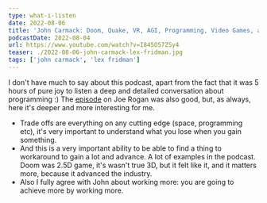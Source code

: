 ```yaml
---
type: what-i-listen
date: 2022-08-06
title: 'John Carmack: Doom, Quake, VR, AGI, Programming, Video Games, and Rockets | LFP #309'
podcastDate: 2022-08-04
url: https://www.youtube.com/watch?v=I845O57ZSy4
teaser: ./2022-08-06-john-carmack-lex-fridman.jpg
tags: ['john carmack', 'lex fridman']
---
```


I don't have much to say about this podcast, apart from the fact that it was 5 hours of pure joy to listen a deep and detailed conversation about programming :) The [episode](https://open.spotify.com/episode/6kOa4mSuZcIOEPaGmDZf9r) on Joe Rogan was also good, but, as always, here it's deeper and more interesting for me.

- Trade offs are everything on any cutting edge (space, programming etc), it's very important to understand what you lose when you gain something.
- And this is a very important ability to be able to find a thing to workaround to gain a lot and advance. A lot of examples in the podcast. Doom was 2.5D game, it's wasn't true 3D, but it felt like it, and it matters more, because it advanced the industry.
- Also I fully agree with John about working more: you are going to achieve more by working more.
